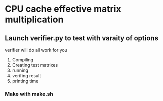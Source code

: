 # CPU cache effective matrix multiplication

## Launch verifier.py to test with varaity of options

verifier will do all work for you

1. Compiling
2. Creating test matrixes
3. running
4. verifing result
5. printing time

### Make with make.sh
